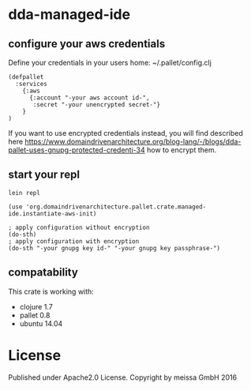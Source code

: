 # dda-managed-ide
## configure your aws credentials
Define your credentials in your users home:
~/.pallet/config.clj

```
(defpallet
  :services
    {:aws
      {:account "-your aws account id-",
       :secret "-your unencrypted secret-"}
    }
)
```

If you want to use encrypted credentials instead, you will find described here https://www.domaindrivenarchitecture.org/blog-lang/-/blogs/dda-pallet-uses-gnupg-protected-credenti-34 how to encrypt them.

## start your repl
```
lein repl
```

```
(use 'org.domaindrivenarchitecture.pallet.crate.managed-ide.instantiate-aws-init)

; apply configuration without encryption
(do-sth)
; apply configuration with encryption
(do-sth "-your gnupg key id-" "-your gnupg key passphrase-")
```

## compatability
This crate is working with:
 * clojure 1.7
 * pallet 0.8
 * ubuntu 14.04
 
# License
Published under Apache2.0 License.
Copyright by meissa GmbH 2016
